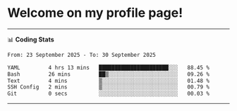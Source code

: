 # Welcome on my profile page!
<!-- print(("dralla"[::-1]+"s").capitalize()) -->

<!-- ---
👨🏻‍💻 **Busy With**
* Learning new Skills.
* Building small Projects.
* Being helpful. -->

---
📊 **Coding Stats**
<!--START_SECTION:waka-->

```txt
From: 23 September 2025 - To: 30 September 2025

YAML         4 hrs 13 mins   ██████████████████████░░░   88.45 %
Bash         26 mins         ██▒░░░░░░░░░░░░░░░░░░░░░░   09.26 %
Text         4 mins          ▒░░░░░░░░░░░░░░░░░░░░░░░░   01.48 %
SSH Config   2 mins          ▒░░░░░░░░░░░░░░░░░░░░░░░░   00.79 %
Git          0 secs          ░░░░░░░░░░░░░░░░░░░░░░░░░   00.03 %
```

<!--END_SECTION:waka-->
---
